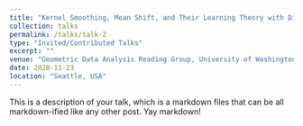 ```yaml
---
title: "Kernel Smoothing, Mean Shift, and Their Learning Theory with Directional Data"
collection: talks
permalink: /talks/talk-2
type: "Invited/Contributed Talks"
excerpt: ""
venue: "Geometric Data Analysis Reading Group, University of Washington (Virtual)"
date: 2020-11-23
location: "Seattle, USA"
---
```


This is a description of your talk, which is a markdown files that can be all markdown-ified like any other post. Yay markdown!
